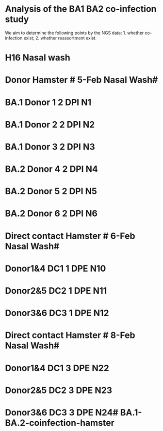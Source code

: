 # Analysis of the BA1 BA2 co-infection study

We aim to determine the following points by the NGS data: 1. whether co-infection exist; 2. whether reassortment exist.

# H16 Nasal wash  
# Donor Hamster # 5-Feb Nasal Wash#
# BA.1 Donor 1 2 DPI N1
# BA.1 Donor 2 2 DPI N2
# BA.1 Donor 3 2 DPI N3
   
# BA.2 Donor 4 2 DPI N4
# BA.2 Donor 5 2 DPI N5
# BA.2 Donor 6 2 DPI N6
   
# Direct contact Hamster # 6-Feb Nasal Wash#
# Donor1&4 DC1 1 DPE N10
# Donor2&5 DC2 1 DPE N11
# Donor3&6 DC3 1 DPE N12
   
# Direct contact Hamster # 8-Feb Nasal Wash#
# Donor1&4 DC1 3 DPE N22
# Donor2&5 DC2 3 DPE N23
# Donor3&6 DC3 3 DPE N24# BA.1-BA.2-coinfection-hamster
